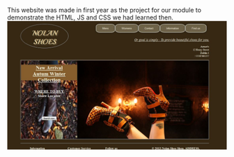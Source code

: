This website was made in first year as the project for our module to demonstrate the HTML, JS and CSS we had learned then.
![NolanShop profile](https://raw.githubusercontent.com/Dan-Ben/NolanShopSite/master/Screenshots/NolanShoes.JPG)
